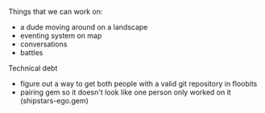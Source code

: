 Things that we can work on:

 - a dude moving around on a landscape
 - eventing system on map
  - conversations
 - battles


 Technical debt
  - figure out a way to get both people with a valid git repository in floobits
  - pairing gem so it doesn't look like one person only worked on it (shipstars-ego.gem)

